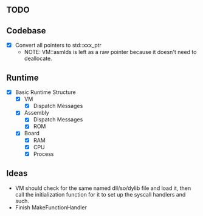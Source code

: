 ## TODO

## Codebase

- [x] Convert all pointers to std::xxx_ptr<T>
    - NOTE: VM::asmIds is left as a raw pointer because it doesn't need to deallocate.

## Runtime

- [x] Basic Runtime Structure
    - [x] VM
        - [x] Dispatch Messages
    - [x] Assembly
        - [x] Dispatch Messages
        - [x] ROM
    - [x] Board
        - [x] RAM
        - [x] CPU
        - [x] Process

## Ideas

- VM should check for the same named dll/so/dylib file and load it, then call the initialization
function for it to set up the syscall handlers and such.
- Finish MakeFunctionHandler
